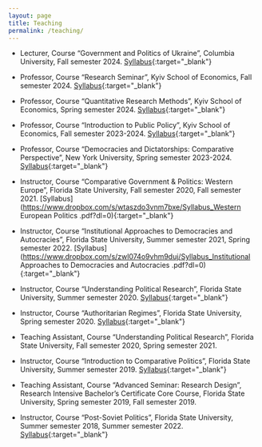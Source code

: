 ```yaml
---
layout: page
title: Teaching
permalink: /teaching/
---
```


- Lecturer, Course “Government and Politics of Ukraine”, Columbia University, Fall semester 2024. [Syllabus](https://drive.google.com/file/d/1O5uGF9JTg0Erzrm1Xws6tip5XGwityVu/view?usp=sharing){:target="_blank"}

- Professor, Course “Research Seminar”, Kyiv School of Economics, Fall semester 2024. [Syllabus](https://drive.google.com/file/d/1EcIvmPv5yaKMZ6b8NUjsMS5f_DuoPUOr/view?usp=sharing){:target="_blank"}

- Professor, Course “Quantitative Research Methods”, Kyiv School of Economics, Spring semester 2024. [Syllabus](https://drive.google.com/file/d/1JQOrJLhihV4l-C8npt6MAXb2272nwfgI/view?usp=sharing){:target="_blank"}
  
- Professor, Course “Introduction to Public Policy”, Kyiv School of Economics, Fall semester 2023-2024. [Syllabus](https://drive.google.com/file/d/1PNOWm60d1k1GdaLjRysKBCXMaVZGPjQq/preview){:target="_blank"}

- Professor, Course “Democracies and Dictatorships: Comparative Perspective”, New York University, Spring semester 2023-2024. [Syllabus](https://www.dropbox.com/s/e8q42kxqyklj6t8/Syllabus%20Democracies%20and%20Dictatorships.pdf?dl=0){:target="_blank"}

- Instructor, Course “Comparative Government & Politics: Western Europe”, Florida State University, Fall semester 2020, Fall semester 2021. [Syllabus](https://www.dropbox.com/s/wtaszdo3vnm7bxe/Syllabus_Western European Politics .pdf?dl=0){:target="_blank"}

- Instructor, Course “Institutional Approaches to Democracies and Autocracies”, Florida State University, Summer semester 2021, Spring semester 2022. [Syllabus](https://www.dropbox.com/s/zwl074o9vhm9duj/Syllabus_Institutional Approaches to Democracies and Autocracies .pdf?dl=0){:target="_blank"}

-	Instructor, Course “Understanding Political Research”, Florida State University, Summer semester 2020. [Syllabus](https://www.dropbox.com/s/erwlhundkoy1zic/Syllabus__Understanding_Political_Science_Research.pdf?dl=0){:target="_blank"}

-	Instructor, Course “Authoritarian Regimes”, Florida State University, Spring semester 2020. [Syllabus](https://www.dropbox.com/s/p7ch3iqd7gficyn/Syllabus_Authoritarian_Politics.pdf?dl=0){:target="_blank"}

-	Teaching Assistant, Course “Understanding Political Research”, Florida State University, Fall semester 2020, Spring semester 2021.

-	Instructor, Course “Introduction to Comparative Politics”, Florida State University, Summer semester 2019. [Syllabus](hhttps://www.dropbox.com/s/gabi0qgigrt1y83/Syllabus__Intro_to_Comparative_Politics.pdf?dl=0){:target="_blank"}

-	Teaching Assistant, Course “Advanced Seminar: Research Design”, Research Intensive Bachelor’s Certificate Core Course, Florida State University, Spring semester 2019, Fall semester 2019.

-	Instructor, Course “Post-Soviet Politics”, Florida State University, Summer semester 2018, Summer semester 2022. [Syllabus](https://www.dropbox.com/s/sncb36dinafsmmi/Syllabus.pdf?dl=0){:target="_blank"}
